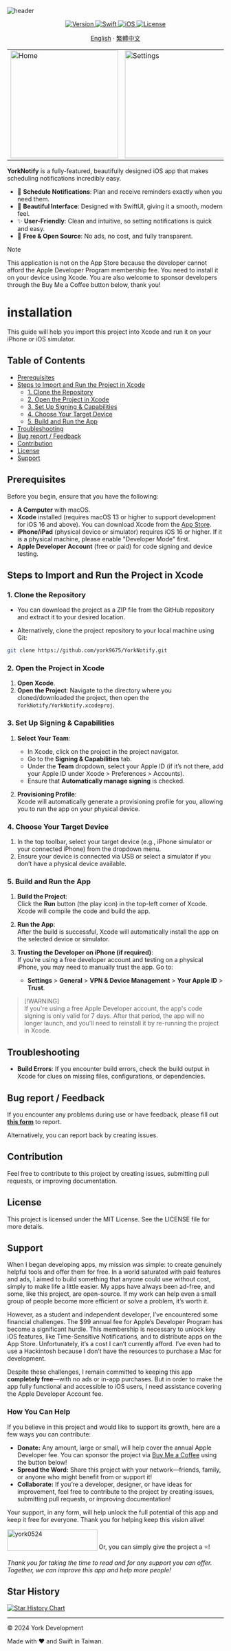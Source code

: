 ![header](https://capsule-render.vercel.app/api?type=waving&height=300&color=gradient&text=YorkNotify&desc=An%20iOS%20app%20that%20can%20schedule%20notifications.&descAlign=50&descAlignY=65&section=header&animation=fadeIn)

<p align="center">
  <a href="https://github.com/york9675/YorkNotify/releases" target="_blank">
    <img alt="Version" src="https://img.shields.io/github/release/york9675/YorkNotify?style=for-the-badge" />
  </a>
  <a href="https://developer.apple.com/swift/" target="_blank">
    <img alt="Swift" src="https://img.shields.io/badge/swift-F54A2A?style=for-the-badge&logo=swift&logoColor=white" />
  </a>
  <a href="https://www.apple.com/ios" target="_blank">
    <img alt="iOS" src="https://img.shields.io/badge/iOS-000000?style=for-the-badge&logo=ios&logoColor=white" />
  </a>
  <a href="#License" target="_blank">
    <img alt="License" src="https://img.shields.io/github/license/york9675/YorkNotify?logo=github&style=for-the-badge" />
  </a>
</p>

<p align="center"> 
  <a href="README.md">English</a> 
  ·
  <a href="README_TW.md">繁體中文</a> 
</p>

<p align="center">
  <table>
    <tr>
      <td><img src="./Screenshots/Home.png" alt="Home" width="250"/></td>
      <td><img src="./Screenshots/Settings.png" alt="Settings" width="250"/></td>
    </tr>
  </table>
</p>

**YorkNotify** is a fully-featured, beautifully designed iOS app that makes scheduling notifications incredibly easy.

- 📅 **Schedule Notifications**: Plan and receive reminders exactly when you need them.
- 🎨 **Beautiful Interface**: Designed with SwiftUI, giving it a smooth, modern feel.
- ✨ **User-Friendly**: Clean and intuitive, so setting notifications is quick and easy.
- 💸 **Free & Open Source**: No ads, no cost, and fully transparent.

> [!NOTE]  
> This application is not on the App Store because the developer cannot afford the Apple Developer Program membership fee. You need to install it on your device using Xcode. You are also welcome to sponsor developers through the Buy Me a Coffee button below, thank you!

# installation

This guide will help you import this project into Xcode and run it on your iPhone or iOS simulator.

## Table of Contents

- [Prerequisites](#prerequisites)
- [Steps to Import and Run the Project in Xcode](#steps-to-import-and-run-the-project-in-xcode)
  - [1. Clone the Repository](#1-clone-the-repository)
  - [2. Open the Project in Xcode](#2-open-the-project-in-xcode)
  - [3. Set Up Signing & Capabilities](#3-set-up-signing--capabilities)
  - [4. Choose Your Target Device](#4-choose-your-target-device)
  - [5. Build and Run the App](#5-build-and-run-the-app)
- [Troubleshooting](#troubleshooting)
- [Bug report / Feedback](#bug-report--feedback)
- [Contribution](#contribution)
- [License](#license)
- [Support](#support)

## Prerequisites

Before you begin, ensure that you have the following:

- **A Computer** with macOS.
- **Xcode** installed (requires macOS 13 or higher to support development for iOS 16 and above). You can download Xcode from the [App Store](https://apps.apple.com/us/app/xcode/id497799835).
- **iPhone/iPad** (physical device or simulator) requires iOS 16 or higher. If it is a physical machine, please enable "Developer Mode" first.
- **Apple Developer Account** (free or paid) for code signing and device testing.

## Steps to Import and Run the Project in Xcode

### 1. Clone the Repository

- You can download the project as a ZIP file from the GitHub repository and extract it to your desired location.

- Alternatively, clone the project repository to your local machine using Git:

```bash
git clone https://github.com/york9675/YorkNotify.git
```

### 2. Open the Project in Xcode

1. **Open Xcode**.
2. **Open the Project**: Navigate to the directory where you cloned/downloaded the project, then open the `YorkNotify/YorkNotify.xcodeproj`.

### 3. Set Up Signing & Capabilities

1. **Select Your Team**:  
   - In Xcode, click on the project in the project navigator.
   - Go to the **Signing & Capabilities** tab.
   - Under the **Team** dropdown, select your Apple ID (if it’s not there, add your Apple ID under Xcode > Preferences > Accounts).
   - Ensure that **Automatically manage signing** is checked.

2. **Provisioning Profile**:  
   Xcode will automatically generate a provisioning profile for you, allowing you to run the app on your physical device.

### 4. Choose Your Target Device

1. In the top toolbar, select your target device (e.g., iPhone simulator or your connected iPhone) from the dropdown menu.
2. Ensure your device is connected via USB or select a simulator if you don’t have a physical device available.

### 5. Build and Run the App

1. **Build the Project**:  
   Click the **Run** button (the play icon) in the top-left corner of Xcode. Xcode will compile the code and build the app.
   
2. **Run the App**:  
   After the build is successful, Xcode will automatically install the app on the selected device or simulator.

3. **Trusting the Developer on iPhone (if required)**:  
   If you’re using a free developer account and testing on a physical iPhone, you may need to manually trust the app. Go to:
   - **Settings** > **General** > **VPN & Device Management** > **Your Apple ID** > **Trust**.

> [!WARNING]\
> If you're using a free Apple Developer account, the app's code signing is only valid for 7 days. After that period, the app will no longer launch, and you'll need to reinstall it by re-running the project in Xcode.

## Troubleshooting

- **Build Errors**: If you encounter build errors, check the build output in Xcode for clues on missing files, configurations, or dependencies.

## Bug report / Feedback

If you encounter any problems during use or have feedback, please fill out **[this form](https://forms.gle/o1hFjy4q98Ua1H7L7)** to report.

Alternatively, you can report back by creating issues.

## Contribution

Feel free to contribute to this project by creating issues, submitting pull requests, or improving documentation.

## License

This project is licensed under the MIT License. See the LICENSE file for more details.

## Support

When I began developing apps, my mission was simple: to create genuinely helpful tools and offer them for free. In a world saturated with paid features and ads, I aimed to build something that anyone could use without cost, simply to make life a little easier. My apps have always been ad-free, and some, like this project, are open-source. If my work can help even a small group of people become more efficient or solve a problem, it’s worth it.

However, as a student and independent developer, I’ve encountered some financial challenges. The $99 annual fee for Apple’s Developer Program has become a significant hurdle. This membership is necessary to unlock key iOS features, like Time-Sensitive Notifications, and to distribute apps on the App Store. Unfortunately, it’s a cost I can’t currently afford. I’ve even had to use a Hackintosh because I don’t have the resources to purchase a Mac for development.

Despite these challenges, I remain committed to keeping this app **completely free**—with no ads or in-app purchases. But in order to make the app fully functional and accessible to iOS users, I need assistance covering the Apple Developer Account fee.

### How You Can Help

If you believe in this project and would like to support its growth, here are a few ways you can contribute:

- **Donate:** Any amount, large or small, will help cover the annual Apple Developer fee. You can sponsor the project via [Buy Me a Coffee](https://buymeacoffee.com/york0524) using the button below!
- **Spread the Word:** Share this project with your network—friends, family, or anyone who might benefit from or support it!
- **Collaborate:** If you’re a developer, designer, or have ideas for improvement, feel free to contribute to the project by creating issues, submitting pull requests, or improving documentation!

Your support, in any form, will help unlock the full potential of this app and keep it free for everyone. Thank you for helping keep this vision alive!

<p><a href="https://www.buymeacoffee.com/york0524"> <img align="left" src="https://cdn.buymeacoffee.com/buttons/v2/default-yellow.png" height="50" width="210" alt="york0524" /></a></p><br>

Or, you can simply give the project a :star:!

_Thank you for taking the time to read and for any support you can offer. Together, we can improve this app and help more people!_

## Star History

[![Star History Chart](https://api.star-history.com/svg?repos=york9675/YorkNotify&type=Date)](https://star-history.com/#york9675/YorkNotify&Date)

***

© 2024 York Development

Made with :heart: and Swift in Taiwan.
